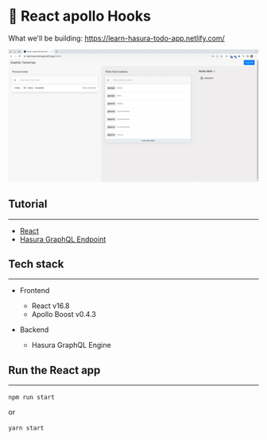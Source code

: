 # 🎣 React apollo Hooks
What we'll be building: https://learn-hasura-todo-app.netlify.com/


<img alt="alt text" title="image Title" src="shot/shot1.jpeg" />

## Tutorial
--------
- [React](https://hasura.io/learn/graphql/react/introduction)
- [Hasura GraphQL Endpoint](https://hasura.io/learn/graphql)

## Tech stack
----------
- Frontend
    - React v16.8
    - Apollo Boost v0.4.3

- Backend
    - Hasura GraphQL Engine

## Run the React app
-----------------
`npm run start`

or

`yarn start`